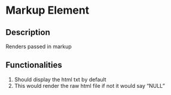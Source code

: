 # Markup Element

## Description

Renders passed in markup

## Functionalities

1.	Should display the html txt by default
2.	This would render the raw html file if not it would say “NULL”